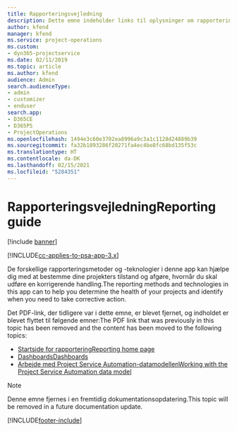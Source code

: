 ```yaml
---
title: Rapporteringsvejledning
description: Dette emne indeholder links til oplysninger om rapportering.
author: kfend
manager: kfend
ms.service: project-operations
ms.custom:
- dyn365-projectservice
ms.date: 02/11/2019
ms.topic: article
ms.author: kfend
audience: Admin
search.audienceType:
- admin
- customizer
- enduser
search.app:
- D365CE
- D365PS
- ProjectOperations
ms.openlocfilehash: 1494e3c60e3702ea8996a9c3a1c1128d24889b39
ms.sourcegitcommit: fa32b1893286f20271fa4ec4be8fc68bd135f53c
ms.translationtype: HT
ms.contentlocale: da-DK
ms.lasthandoff: 02/15/2021
ms.locfileid: "5284351"
---
```

# <a name="reporting-guide"></a><span data-ttu-id="dfda3-103">Rapporteringsvejledning</span><span class="sxs-lookup"><span data-stu-id="dfda3-103">Reporting guide</span></span>

[!include [banner](../../includes/psa-now-project-operations.md)]

[!INCLUDE[cc-applies-to-psa-app-3.x](../../includes/cc-applies-to-psa-app-3x.md)]

<span data-ttu-id="dfda3-104">De forskellige rapporteringsmetoder og -teknologier i denne app kan hjælpe dig med at bestemme dine projekters tilstand og afgøre, hvornår du skal udføre en korrigerende handling.</span><span class="sxs-lookup"><span data-stu-id="dfda3-104">The reporting methods and technologies in this app can to help you determine the health of your projects and identify when you need to take corrective action.</span></span> 

<span data-ttu-id="dfda3-105">Det PDF-link, der tidligere var i dette emne, er blevet fjernet, og indholdet er blevet flyttet til følgende emner:</span><span class="sxs-lookup"><span data-stu-id="dfda3-105">The PDF link that was previously in this topic has been removed and the content has been moved to the following topics:</span></span>

- [<span data-ttu-id="dfda3-106">Startside for rapportering</span><span class="sxs-lookup"><span data-stu-id="dfda3-106">Reporting home page</span></span>](../reports-reporting-dynamics-365-project-service.md)
- [<span data-ttu-id="dfda3-107">Dashboards</span><span class="sxs-lookup"><span data-stu-id="dfda3-107">Dashboards</span></span>](../reports-dashboards.md)
- [<span data-ttu-id="dfda3-108">Arbejde med Project Service Automation-datamodellen</span><span class="sxs-lookup"><span data-stu-id="dfda3-108">Working with the Project Service Automation data model</span></span>](../reports-working-project-service-data-model.md)

> [!NOTE]
> <span data-ttu-id="dfda3-109">Denne emne fjernes i en fremtidig dokumentationsopdatering.</span><span class="sxs-lookup"><span data-stu-id="dfda3-109">This topic will be removed in a future documentation update.</span></span> 


[!INCLUDE[footer-include](../../includes/footer-banner.md)]